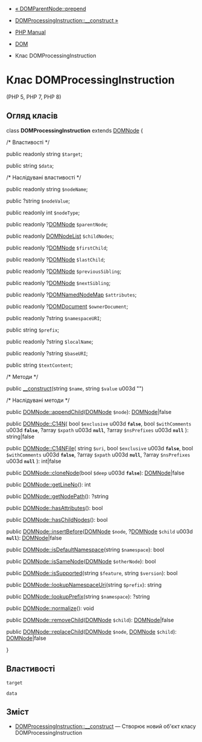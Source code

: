 - [« DOMParentNode::prepend](domparentnode.prepend.md)
- [DOMProcessingInstruction::\_\_construct
»](domprocessinginstruction.construct.md)

- [PHP Manual](index.md)
- [DOM](book.dom.md)
- Клас DOMProcessingInstruction

# Клас DOMProcessingInstruction

(PHP 5, PHP 7, PHP 8)

## Огляд класів

class **DOMProcessingInstruction** extends [DOMNode](class.domnode.md)
{

/\* Властивості \*/

public readonly string `$target`;

public string `$data`;

/\* Наслідувані властивості \*/

public readonly string `$nodeName`;

public ?string `$nodeValue`;

public readonly int `$nodeType`;

public readonly ?[DOMNode](class.domnode.md) `$parentNode`;

public readonly [DOMNodeList](class.domnodelist.md) `$childNodes`;

public readonly ?[DOMNode](class.domnode.md) `$firstChild`;

public readonly ?[DOMNode](class.domnode.md) `$lastChild`;

public readonly ?[DOMNode](class.domnode.md) `$previousSibling`;

public readonly ?[DOMNode](class.domnode.md) `$nextSibling`;

public readonly ?[DOMNamedNodeMap](class.domnamednodemap.md)
`$attributes`;

public readonly ?[DOMDocument](class.domdocument.md) `$ownerDocument`;

public readonly ?string `$namespaceURI`;

public string `$prefix`;

public readonly ?string `$localName`;

public readonly ?string `$baseURI`;

public string `$textContent`;

/\* Методи \*/

public [\_\_construct](domprocessinginstruction.construct.md)(string
`$name`, string `$value` u003d "")

/\* Наслідувані методи \*/

public
[DOMNode::appendChild](domnode.appendchild.md)([DOMNode](class.domnode.md)
`$node`): [DOMNode](class.domnode.md)\|false

public [DOMNode::C14N](domnode.c14n.md)(
bool `$exclusive` u003d **`false`**,
bool `$withComments` u003d **`false`**,
?array `$xpath` u003d **`null`**,
?array `$nsPrefixes` u003d **`null`**
): string\|false

public [DOMNode::C14NFile](domnode.c14nfile.md)(
string `$uri`,
bool `$exclusive` u003d **`false`**,
bool `$withComments` u003d **`false`**,
?array `$xpath` u003d **`null`**,
?array `$nsPrefixes` u003d **`null`**
): int\|false

public [DOMNode::cloneNode](domnode.clonenode.md)(bool `$deep` u003d
**`false`**): [DOMNode](class.domnode.md)\|false

public [DOMNode::getLineNo](domnode.getlineno.md)(): int

public [DOMNode::getNodePath](domnode.getnodepath.md)(): ?string

public [DOMNode::hasAttributes](domnode.hasattributes.md)(): bool

public [DOMNode::hasChildNodes](domnode.haschildnodes.md)(): bool

public
[DOMNode::insertBefore](domnode.insertbefore.md)([DOMNode](class.domnode.md)
`$node`, ?[DOMNode](class.domnode.md) `$child` u003d **`null`**):
[DOMNode](class.domnode.md)\|false

public
[DOMNode::isDefaultNamespace](domnode.isdefaultnamespace.md)(string
`$namespace`): bool

public
[DOMNode::isSameNode](domnode.issamenode.md)([DOMNode](class.domnode.md)
`$otherNode`): bool

public [DOMNode::isSupported](domnode.issupported.md)(string
`$feature`, string `$version`): bool

public
[DOMNode::lookupNamespaceUri](domnode.lookupnamespaceuri.md)(string
`$prefix`): string

public [DOMNode::lookupPrefix](domnode.lookupprefix.md)(string
`$namespace`): ?string

public [DOMNode::normalize](domnode.normalize.md)(): void

public
[DOMNode::removeChild](domnode.removechild.md)([DOMNode](class.domnode.md)
`$child`): [DOMNode](class.domnode.md)\|false

public
[DOMNode::replaceChild](domnode.replacechild.md)([DOMNode](class.domnode.md)
`$node`, [DOMNode](class.domnode.md) `$child`):
[DOMNode](class.domnode.md)\|false

}

## Властивості

`target`

`data`

## Зміст

- [DOMProcessingInstruction::\_\_construct](domprocessinginstruction.construct.md)
— Створює новий об'єкт класу DOMProcessingInstruction
